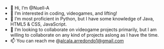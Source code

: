 - 👋 Hi, I’m @Nuell-A
- 👀 I’m interested in coding, videogames, and lifting!
- 🌱 I’m most proficient in Python, but I have some knowledge of Java, HTML5 & CSS, JavaScript.
- 💞️ I’m looking to collaborate on videogame projects primarily, but I am willing to collaborate on any kind of projects aslong as I have the time.
- 📫 You can reach me @alcala.arredondo1@gmail.com

<!---
Nuell-A/Nuell-A is a ✨ special ✨ repository because its `README.md` (this file) appears on your GitHub profile.
You can click the Preview link to take a look at your changes.
--->
